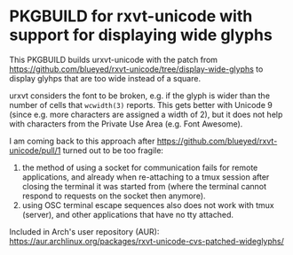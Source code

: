 # PKGBUILD for rxvt-unicode with support for displaying wide glyphs

This PKGBUILD builds urxvt-unicode with the patch from
https://github.com/blueyed/rxvt-unicode/tree/display-wide-glyphs to display
glyhps that are too wide instead of a square.

urxvt considers the font to be broken, e.g. if the glyph is wider than the
number of cells that `wcwidth(3)` reports.  This gets better with Unicode 9
(since e.g. more characters are assigned a width of 2), but it does not help
with characters from the Private Use Area (e.g. Font Awesome).

I am coming back to this approach after
https://github.com/blueyed/rxvt-unicode/pull/1 turned out to be too fragile:

1. the method of using a socket for communication fails for remote
   applications, and already when re-attaching to a tmux session after closing
   the terminal it was started from (where the terminal cannot respond to
   requests on the socket then anymore).
2. using OSC terminal escape sequences also does not work with tmux (server),
   and other applications that have no tty attached.


Included in Arch's user repository (AUR): https://aur.archlinux.org/packages/rxvt-unicode-cvs-patched-wideglyphs/
